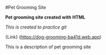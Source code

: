 #Pet Grooming Site

**Pet grooming site created with HTML**

_This is created to practice git_

{Link} (https://dog-grooming-ba41d.web.app)

This is a description of pet grooming site
